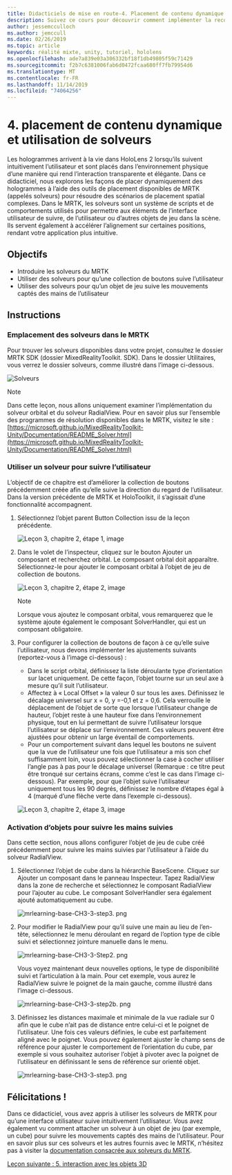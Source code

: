 ```yaml
---
title: Didacticiels de mise en route-4. Placement de contenu dynamique et utilisation de solveurs
description: Suivez ce cours pour découvrir comment implémenter la reconnaissance faciale Azure au sein d’une application de réalité mixte.
author: jessemcculloch
ms.author: jemccull
ms.date: 02/26/2019
ms.topic: article
keywords: réalité mixte, unity, tutoriel, hololens
ms.openlocfilehash: ade7a839e03a306332bf18f1db49805f59c71429
ms.sourcegitcommit: f2b7c6381006fab6d0472fcaa680ff7fb79954d6
ms.translationtype: MT
ms.contentlocale: fr-FR
ms.lasthandoff: 11/14/2019
ms.locfileid: "74064256"
---
```

# <a name="4-placing-dynamic-content-and-using-solvers"></a>4. placement de contenu dynamique et utilisation de solveurs

Les hologrammes arrivent à la vie dans HoloLens 2 lorsqu’ils suivent intuitivement l’utilisateur et sont placés dans l’environnement physique d’une manière qui rend l’interaction transparente et élégante. Dans ce didacticiel, nous explorons les façons de placer dynamiquement des hologrammes à l’aide des outils de placement disponibles de MRTK (appelés solveurs) pour résoudre des scénarios de placement spatial complexes. Dans le MRTK, les solveurs sont un système de scripts et de comportements utilisés pour permettre aux éléments de l’interface utilisateur de suivre, de l’utilisateur ou d’autres objets de jeu dans la scène. Ils servent également à accélérer l’alignement sur certaines positions, rendant votre application plus intuitive.

## <a name="objectives"></a>Objectifs

* Introduire les solveurs du MRTK
* Utiliser des solveurs pour qu’une collection de boutons suive l’utilisateur
* Utiliser des solveurs pour qu’un objet de jeu suive les mouvements captés des mains de l’utilisateur

## <a name="instructions"></a>Instructions

### <a name="location-of-solvers-in-the-mrtk"></a>Emplacement des solveurs dans le MRTK

 Pour trouver les solveurs disponibles dans votre projet, consultez le dossier MRTK SDK (dossier MixedRealityToolkit. SDK). Dans le dossier Utilitaires, vous verrez le dossier solveurs, comme illustré dans l’image ci-dessous.

![Solveurs](images/lesson3_chapter1_step1im.PNG)

>[!NOTE]
>Dans cette leçon, nous allons uniquement examiner l’implémentation du solveur orbital et du solveur RadialView. Pour en savoir plus sur l’ensemble des programmes de résolution disponibles dans le MRTK, visitez le site : [https://microsoft.github.io/MixedRealityToolkit-Unity/Documentation/README_Solver.html](https://microsoft.github.io/MixedRealityToolkit-Unity/Documentation/README_Solver.html)

### <a name="use-a-solver-to-follow-the-user"></a>Utiliser un solveur pour suivre l’utilisateur

L’objectif de ce chapitre est d’améliorer la collection de boutons précédemment créée afin qu’elle suive la direction du regard de l’utilisateur. Dans la version précédente de MRTK et HoloToolkit, il s’agissait d’une fonctionnalité accompagnent.

1. Sélectionnez l’objet parent Button Collection issu de la leçon précédente.

    ![Leçon 3, chapitre 2, étape 1, image](images/Lesson3_chapter2_step1im.PNG)

2. Dans le volet de l’inspecteur, cliquez sur le bouton Ajouter un composant et recherchez orbital. Le composant orbital doit apparaître. Sélectionnez-le pour ajouter le composant orbital à l’objet de jeu de collection de boutons.

    ![Leçon 3, chapitre 2, étape 2, image](images/Lesson3_Chapter2_step2im.PNG)

    >[!NOTE]
    >Lorsque vous ajoutez le composant orbital, vous remarquerez que le système ajoute également le composant SolverHandler, qui est un composant obligatoire.

3. Pour configurer la collection de boutons de façon à ce qu’elle suive l’utilisateur, nous devons implémenter les ajustements suivants (reportez-vous à l’image ci-dessous) :
    * Dans le script orbital, définissez la liste déroulante type d’orientation sur lacet uniquement. De cette façon, l’objet tourne sur un seul axe à mesure qu’il suit l’utilisateur.
    * Affectez à « Local Offset » la valeur 0 sur tous les axes. Définissez le décalage universel sur x = 0, y =-0,1 et z = 0,6. Cela verrouille le déplacement de l’objet de sorte que lorsque l’utilisateur change de hauteur, l’objet reste à une hauteur fixe dans l’environnement physique, tout en lui permettant de suivre l’utilisateur lorsque l’utilisateur se déplace sur l’environnement. Ces valeurs peuvent être ajustées pour obtenir un large éventail de comportements.
    * Pour un comportement suivant dans lequel les boutons ne suivent que la vue de l’utilisateur une fois que l’utilisateur a mis son chef suffisamment loin, vous pouvez sélectionner la case à cocher utiliser l’angle pas à pas pour le décalage universel (Remarque : ce titre peut être tronqué sur certains écrans, comme c’est le cas dans l’image ci-dessous). Par exemple, pour que l’objet suive l’utilisateur uniquement tous les 90 degrés, définissez le nombre d’étapes égal à 4 (marqué d’une flèche verte dans l’exemple ci-dessous).

    ![Leçon 3, chapitre 2, étape 3, image](images/Lesson3_chapter2_step3im.PNG)

### <a name="enabling-objects-to-follow-tracked-hands"></a>Activation d’objets pour suivre les mains suivies

Dans cette section, nous allons configurer l’objet de jeu de cube créé précédemment pour suivre les mains suivies par l’utilisateur à l’aide du solveur RadialView.

1. Sélectionnez l’objet de cube dans la hiérarchie BaseScene. Cliquez sur Ajouter un composant dans le panneau Inspecteur. Tapez RadialView dans la zone de recherche et sélectionnez le composant RadialView pour l’ajouter au cube. Le composant SolverHandler sera également ajouté automatiquement au cube.

    ![mrlearning-base-CH3-3-step3. png](images/mrlearning-base-ch3-3-step1.png)

2. Pour modifier le RadialView pour qu’il suive une main au lieu de l’en-tête, sélectionnez le menu déroulant en regard de l’option type de cible suivi et sélectionnez jointure manuelle dans le menu.

    ![mrlearning-base-CH3-3-Step2. png](images/mrlearning-base-ch3-3-step2a.png)

    Vous voyez maintenant deux nouvelles options, le type de disponibilité suivi et l’articulation à la main. Pour cet exemple, vous aurez le RadialView suivre le poignet de la main gauche, comme illustré dans l’image ci-dessous.

    ![mrlearning-base-CH3-3-step2b. png](images/mrlearning-base-ch3-3-step2b.png)

3. Définissez les distances maximale et minimale de la vue radiale sur 0 afin que le cube n’ait pas de distance entre celui-ci et le poignet de l’utilisateur. Une fois ces valeurs définies, le cube est parfaitement aligné avec le poignet. Vous pouvez également ajuster le champ sens de référence pour ajuster le comportement de l’orientation du cube, par exemple si vous souhaitez autoriser l’objet à pivoter avec la poignet de l’utilisateur en définissant le sens de référence sur orienté objet.

    ![mrlearning-base-CH3-3-step3. png](images/mrlearning-base-ch3-3-step3.png)

## <a name="congratulations"></a>Félicitations !

Dans ce didacticiel, vous avez appris à utiliser les solveurs de MRTK pour qu’une interface utilisateur suive intuitivement l’utilisateur. Vous avez également vu comment attacher un solveur à un objet de jeu (par exemple, un cube) pour suivre les mouvements captés des mains de l’utilisateur. Pour en savoir plus sur ces solveurs et les autres fournis avec le MRTK, n’hésitez pas à visiter la [documentation consacrée aux solveurs du MRTK](https://microsoft.github.io/MixedRealityToolkit-Unity/Documentation/README_Solver.html).

[Leçon suivante : 5. interaction avec les objets 3D](mrlearning-base-ch4.md)

